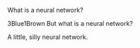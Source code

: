 What is a neural network?

3Blue1Brown 
But what is a neural network?

A little, silly neural network.